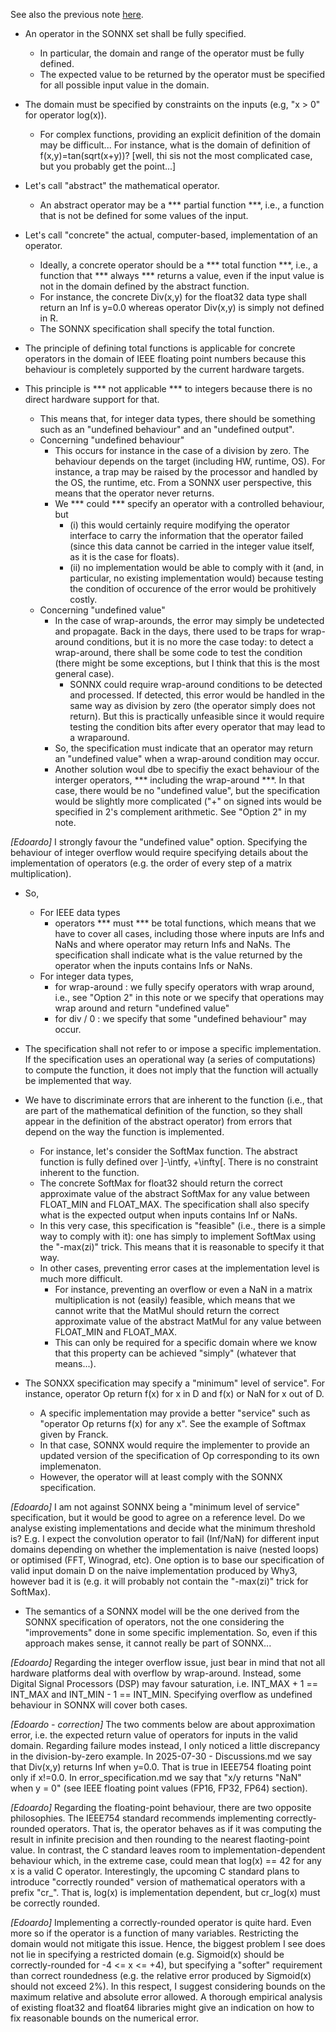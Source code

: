 See also the previous note [here](./error_conditions_2.md).

- An operator in the SONNX set shall be fully specified. 
	- In particular, the domain and range of the operator must be fully defined.
	- The expected value to be returned by the operator must be specified for all possible input value in the domain. 

- The domain must be specified by constraints on the inputs (e.g, "x > 0" for operator log(x)). 
	- For complex functions, providing an explicit definition of the domain may be difficult... For instance, what is the domain of definition of f(x,y)=tan(sqrt(x+y))? [well, thi sis not the most complicated case, but you probably get the point...]

- Let's call "abstract" the mathematical operator.
	- An abstract operator may be a *** partial function ***, i.e., a function that is not be defined for some values of the input. 

- Let's call "concrete" the actual, computer-based, implementation of an operator. 
	- Ideally, a concrete operator should be a *** total function ***, i.e., a function that *** always *** returns a value, even if the input value is not in the domain defined by the abstract function. 
	- For instance, the concrete Div(x,y) for the float32 data type shall return an Inf is y=0.0 whereas operator Div(x,y) is simply not defined in R.
	- The SONNX specification shall specify the total function. 

- The principle of defining total functions is applicable for concrete operators in the domain of IEEE floating point numbers because this behaviour is completely supported by the current hardware targets. 

- This principle is *** not applicable *** to integers because there is no direct hardware support for that.
	- This means that, for integer data types, there should be something such as an "undefined	 behaviour" and an "undefined output".
	- Concerning "undefined behaviour" 
		- This occurs for instance in the case of a division by zero. The behaviour depends on the target (including HW, runtime, OS). For instance, a trap may be raised by the processor and handled by the OS, the runtime, etc. From a SONNX user perspective, this means that the operator never returns.
		- We *** could *** specify an operator with a controlled behaviour, but 
			- (i) this would certainly require modifying the operator interface to carry the information that the operator failed (since this data cannot be carried in the integer value itself, as it is the case for floats).  
			- (ii) no implementation would be able to comply with it (and, in particular, no existing implementation would) because testing the condition of occurence of the error would be prohitively costly. 
	- Concerning "undefined value" 
		- In the case of wrap-arounds, the error may simply be undetected and propagate. Back in the days, there used to be traps for wrap-around conditions, but it is no more the case today: to detect a wrap-around, there shall be some code to test the condition (there might be some exceptions, but I think that this is the most general case). 
			- SONNX could require wrap-around conditions to be detected and processed. If detected, this error would be handled in the same way as division by zero (the operator simply does not return). But this is practically unfeasible since it would require testing the condition bits after every operator that may lead to a wraparound. 
		- So, the specification must indicate that an operator may return an "undefined value" when a wrap-around condition may occur. 
		- Another solution woul dbe to specifiy the exact behaviour of the interger operators, *** including the wrap-around ***. In that case, there would be no "undefined value", but the specification would be slightly more complicated ("+" on signed ints would be specified in 2's complement arithmetic. See "Option 2" in my note.

*[Edoardo]* I strongly favour the "undefined value" option. Specifying the behaviour of integer overflow would require specifying details about the implementation of operators (e.g. the order of every step of a matrix multiplication).

- So, 
	- For IEEE data types
		- operators *** must *** be total functions, which means that we have to cover all cases, including those where inputs are Infs and NaNs and where operator may return Infs and NaNs. The specification shall indicate what is the value returned by the operator when the inputs contains Infs or NaNs. 
	- For integer data types, 
		- for wrap-around : we fully specify operators with wrap around, i.e., see "Option 2" in this note or we specify that operations may wrap around and return "undefined value"
		- for div / 0 : we specify that some "undefined behaviour" may occur.
 
- The specification shall not refer to or impose a specific implementation. If the specification uses an operational way (a series of computations) to compute the function, it does not imply that the function will actually be implemented that way. 

- We have to discriminate errors that are inherent to the function (i.e., that are part of the mathematical definition of the function, so they shall appear in the definition of the abstract operator) from errors that depend on the way the function is implemented. 
	- For instance, let's consider the SoftMax function. The abstract function is fully defined over ]-\intfy, +\infty[. There is no constraint inherent to the function. 
	- The concrete SoftMax for float32 should return the correct approximate value of the abstract SoftMax for any value between FLOAT_MIN and FLOAT_MAX. The specification shall also specify what is the expected output when inputs contains Inf or NaNs. 
	- In this very case, this specification is "feasible" (i.e., there is a simple way to comply with it): one has simply to implement SoftMax using the "-max(zi)" trick. This means that it is reasonable to specify it that way.
	- In other cases, preventing error cases at the implementation level is much more difficult. 
		- For instance, preventing an overflow or even a NaN in a matrix multiplication is not (easily) feasible, which means that we cannot write that the MatMul should return the correct approximate value of the abstract MatMul for any value between FLOAT_MIN and FLOAT_MAX. 
		- This can only be required for a specific domain where we know that this property can be achieved "simply" (whatever that means...).  
 
- The SONXX specification may specify a "minimum" level of service". For instance, operator Op return f(x) for x in D and f(x) or NaN for x out of D. 
	- A specific implementation may provide a better "service" such as "operator Op returns f(x) for any x". See the example of Softmax given by Franck.
	- In that case, SONNX would require the implementer to provide an updated version of the specification of Op corresponding to its own implemenaton. 
	- However, the operator will at least comply with the SONNX specification. 

*[Edoardo]* I am not against SONNX being a "minimum level of service" specification, but it would be good to agree on a reference level. Do we analyse existing implementations and decide what the minimum threshold is? E.g. I expect the convolution operator to fail (Inf/NaN) for different input domains depending on whether the implementation is naive (nested loops) or optimised (FFT, Winograd, etc). One option is to base our specification of valid input domain D on the naive implementation produced by Why3, however bad it is (e.g. it will probably not contain the "-max(zi)" trick for SoftMax).

- The semantics of a SONNX model will be the one derived from the SONNX specification of operators, not the one considering the "improvements" done in some specific implementation. So, even if this approach makes sense, it cannot really be part of SONNX...  

*[Edoardo]* Regarding the integer overflow issue, just bear in mind that not all hardware platforms deal with overflow by wrap-around. Instead, some Digital Signal Processors (DSP) may favour saturation, i.e. INT_MAX + 1 == INT_MAX and INT_MIN - 1 == INT_MIN. Specifying overflow as undefined behaviour in SONNX will cover both cases.

*[Edoardo - correction]* The two comments below are about approximation error, i.e. the expected return value of operators for inputs in the valid domain. Regarding failure modes instead, I only noticed a little discrepancy in the division-by-zero example. In 2025-07-30 - Discussions.md we say that Div(x,y) returns Inf when y=0.0. That is true in IEEE754 floating point only if x!=0.0. In error_specification.md we say that "x/y returns "NaN" when y = 0" (see IEEE floating point values (FP16, FP32, FP64) section).

*[Edoardo]* Regarding the floating-point behaviour, there are two opposite philosophies. The IEEE754 standard recommends implementing correctly-rounded operators. That is, the operator behaves as if it was computing the result in infinite precision and then rounding to the nearest flaoting-point value. In contrast, the C standard leaves room to implementation-dependent behaviour which, in the extreme case, could mean that log(x) == 42 for any x is a valid C operator. Interestingly, the upcoming C standard plans to introduce "correctly rounded" version of mathematical operators with a prefix "cr_". That is, log(x) is implementation dependent, but cr_log(x) must be correctly rounded.

*[Edoardo]* Implementing a correctly-rounded operator is quite hard. Even more so if the operator is a function of many variables. Restricting the domain would not mitigate this issue. Hence, the biggest problem I see does not lie in specifying a restricted domain (e.g. Sigmoid(x) should be correctly-rounded for -4 <= x <= +4), but specifying a "softer" requirement than correct roundedness (e.g. the relative error produced by Sigmoid(x) should not exceed 2%). In this respect, I suggest considering bounds on the maximum relative and absolute error allowed. A thorough empirical analysis of existing float32 and float64 libraries might give an indication on how to fix reasonable bounds on the numerical error.
